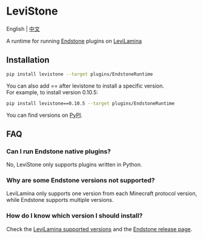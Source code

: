 # LeviStone

English | [中文](README.zh.md)

A runtime for running [Endstone](https://github.com/EndstoneMC/endstone) plugins on [LeviLamina](https://github.com/LiteLDev/LeviLamina)

## Installation

```bash
pip install levistone --target plugins/EndstoneRuntime
```
You can also add == after levistone to install a specific version.  
For example, to install version 0.10.5:
```bash
pip install levistone==0.10.5 --target plugins/EndstoneRuntime
```
You can find versions on [PyPI](https://pypi.org/project/levistone/#history).

## FAQ

### Can I run Endstone native plugins?

No, LeviStone only supports plugins written in Python.

### Why are some Endstone versions not supported?

LeviLamina only supports one version from each Minecraft protocol version, while Endstone supports multiple versions.

### How do I know which version I should install?

Check the [LeviLamina supported versions](https://lamina.levimc.org/versions/) and the [Endstone release page](https://github.com/EndstoneMC/endstone/releases).